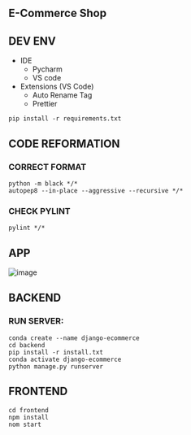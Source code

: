 ## E-Commerce Shop



## DEV ENV

- IDE
  - Pycharm
  - VS code
- Extensions (VS Code)
  - Auto Rename Tag
  - Prettier

```
pip install -r requirements.txt
```
## CODE REFORMATION

### CORRECT FORMAT
```
python -m black */*
autopep8 --in-place --aggressive --recursive */*
```

### CHECK PYLINT
```
pylint */*
```

## APP
![image](https://github.com/Mehedee-Hassan/e-commerce/assets/7868774/72d2f139-426e-46ac-abd3-3a9acdcc0964)


## BACKEND
### RUN SERVER:

```commandline
conda create --name django-ecommerce
cd backend
pip install -r install.txt
conda activate django-ecommerce
python manage.py runserver
```


## FRONTEND

```
cd frontend
npm install
nom start
```
